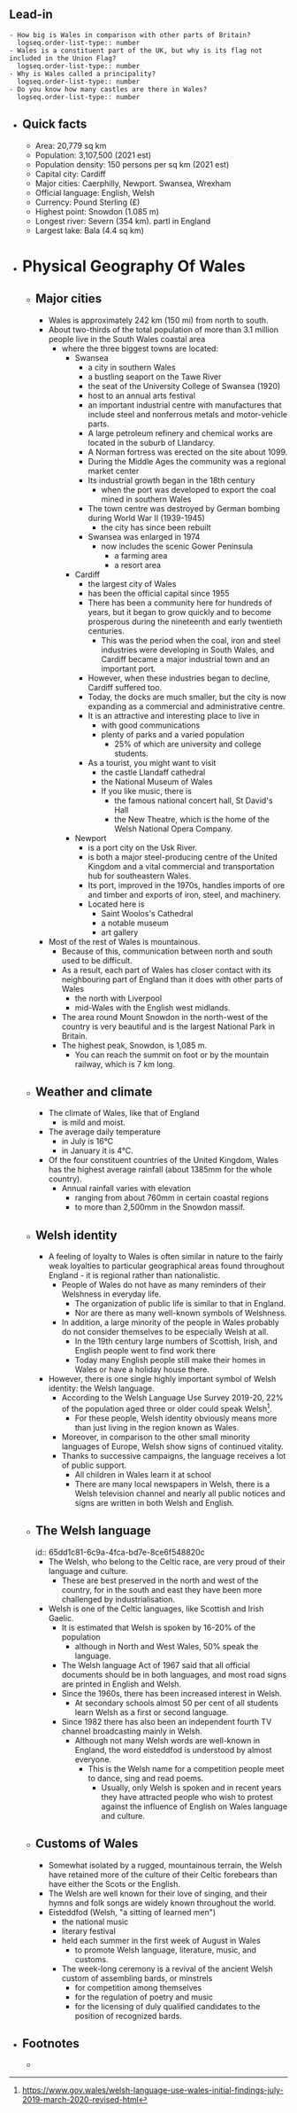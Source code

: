 ## Lead-in
	- How big is Wales in comparison with other parts of Britain?
	  logseq.order-list-type:: number
	- Wales is a constituent part of the UK, but why is its flag not included in the Union Flag?
	  logseq.order-list-type:: number
	- Why is Wales called a principality?
	  logseq.order-list-type:: number
	- Do you know how many castles are there in Wales?
	  logseq.order-list-type:: number
- ## Quick facts
	- Area: 20,779 sq km
	- Population: 3,107,500 (2021 est)
	- Population density: 150 persons per sq km (2021 est)
	- Capital city: Cardiff
	- Major cities: Caerphilly, Newport. Swansea, Wrexham
	- Official language: English, Welsh
	- Currency: Pound Sterling (£)
	- Highest point: Snowdon (1.085 m)
	- Longest river: Severn (354 km). partl in England
	- Largest lake: Bala (4.4 sq km)
- # Physical Geography Of Wales
	- ## Major cities
		- Wales is approximately 242 km (150 mi) from north to south.
		- About two-thirds of the total population of more than 3.1 million people live in the South Wales coastal area
			- where the three biggest towns are located:
				- Swansea
					- a city in southern Wales
					- a bustling seaport on the Tawe River
					- the seat of the University College of Swansea (1920)
					- host to an annual arts festival
					- an important industrial centre with manufactures that include steel and nonferrous metals and motor-vehicle parts.
					- A large petroleum refinery and chemical works are located in the suburb of Llandarcy.
					- A Norman fortress was erected on the site about 1099.
					- During the Middle Ages the community was a regional market center
					- Its industrial growth began in the 18th century
						- when the port was developed to export the coal mined in southern Wales
					- The town centre was destroyed by German bombing during World War II (1939-1945)
						- the city has since been rebuilt
					- Swansea was enlarged in 1974
						- now includes the scenic Gower Peninsula
							- a farming area
							- a resort area
				- Cardiff
					- the largest city of Wales
					- has been the official capital since 1955
					- There has been a community here for hundreds of years, but it began to grow quickly and to become prosperous during the nineteenth and early twentieth centuries.
						- This was the period when the coal, iron and steel industries were developing in South Wales, and Cardiff became a major industrial town and an important port.
					- However, when these industries began to decline, Cardiff suffered too.
					- Today, the docks are much smaller, but the city is now expanding as a commercial and administrative centre.
					- It is an attractive and interesting place to live in
						- with good communications
						- plenty of parks and a varied population
							- 25% of which are university and college students.
					- As a tourist, you might want to visit
						- the castle Llandaff cathedral
						- the National Museum of Wales
						- If you like music, there is
							- the famous national concert hall, St David's Hall
							- the New Theatre, which is the home of the Welsh National Opera Company.
				- Newport
					- is a port city on the Usk River.
					- is both a major steel-producing centre of the United Kingdom and a vital commercial and transportation hub for southeastern Wales.
					- Its port, improved in the 1970s, handles imports of ore and timber and exports of iron, steel, and machinery.
					- Located here is
						- Saint Woolos's Cathedral
						- a notable museum
						- art gallery
		- Most of the rest of Wales is mountainous.
			- Because of this, communication between north and south used to be difficult.
			- As a result, each part of Wales has closer contact with its neighbouring part of England than it does with other parts of Wales
				- the north with Liverpool
				- mid-Wales with the English west midlands.
			- The area round Mount Snowdon in the north-west of the country is very beautiful and is the largest National Park in Britain.
			- The highest peak, Snowdon, is 1,085 m.
				- You can reach the summit on foot or by the mountain railway, which is 7 km long.
	- ## Weather and climate
		- The climate of Wales, like that of England
			- is mild and moist.
		- The average daily temperature
			- in July is 16°C
			- in January it is 4°C.
		- Of the four constituent countries of the United Kingdom, Wales has the highest average rainfall (about 1385mm for the whole country).
			- Annual rainfall varies with elevation
				- ranging from about 760mm in certain coastal regions
				- to more than 2,500mm in the Snowdon massif.
	- ## Welsh identity
		- A feeling of loyalty to Wales is often similar in nature to the fairly weak loyalties to particular geographical areas found throughout England - it is regional rather than nationalistic.
			- People of Wales do not have as many reminders of their Welshness in everyday life.
				- The organization of public life is similar to that in England.
				- Nor are there as many well-known symbols of Welshness.
			- In addition, a large minority of the people in Wales probably do not consider themselves to be especially Welsh at all.
				- In the 19th century large numbers of Scottish, Irish, and English people went to find work there
				- Today many English people still make their homes in Wales or have a holiday house there.
		- However, there is one single highly important symbol of Welsh identity: the Welsh language.
			- According to the Welsh Language Use Survey 2019-20, 22% of the population aged three or older could speak Welsh[^1].
				- For these people, Welsh identity obviously means more than just living in the region known as Wales.
			- Moreover, in comparison to the other small minority languages of Europe, Welsh show signs of continued vitality.
			- Thanks to successive campaigns, the language receives a lot of public support.
				- All children in Wales learn it at school
				- There are many local newspapers in Welsh, there is a Welsh television channel and nearly all public notices and signs are written in both Welsh and English.
	- ## The Welsh language
	  id:: 65dd1c81-6c9a-4fca-bd7e-8ce6f548820c
		- The Welsh, who belong to the Celtic race, are very proud of their language and culture.
			- These are best preserved in the north and west of the country, for in the south and east they have been more challenged by industrialisation.
		- Welsh is one of the Celtic languages, like Scottish and Irish Gaelic.
			- It is estimated that Welsh is spoken by 16-20% of the population
				- although in North and West Wales, 50% speak the language.
			- The Welsh language Act of 1967 said that all official documents should be in both languages, and most road signs are printed in English and Welsh.
			- Since the 1960s, there has been increased interest in Welsh.
				- At secondary schools almost 50 per cent of all students learn Welsh as a first or second language.
			- Since 1982 there has also been an independent fourth TV channel broadcasting mainly in Welsh.
				- Although not many Welsh words are well-known in England, the word eisteddfod is understood by almost everyone.
					- This is the Welsh name for a competition people meet to dance, sing and read poems.
						- Usually, only Welsh is spoken and in recent years they have attracted people who wish to protest against the influence of English on Wales language and culture.
	- ## Customs of Wales
		- Somewhat isolated by a rugged, mountainous terrain, the Welsh have retained more of the culture of their Celtic forebears than have either the Scots or the English.
		- The Welsh are well known for their love of singing, and their hymns and folk songs are widely known throughout the world.
		- Eisteddfod (Welsh, "a sitting of learned men")
			- the national music
			- literary festival
			- held each summer in the first week of August in Wales
				- to promote Welsh language, literature, music, and customs.
			- The week-long ceremony is a revival of the ancient Welsh custom of assembling bards, or minstrels
				- for competition among themselves
				- for the regulation of poetry and music
				- for the licensing of duly qualified candidates to the position of recognized bards.
- ## Footnotes
	- [^1]: https://www.gov.wales/welsh-language-use-wales-initial-findings-july-2019-march-2020-revised-html